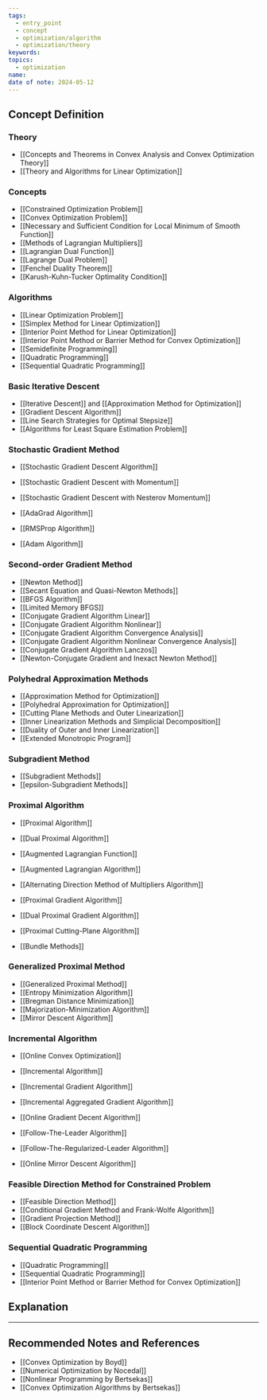 ```yaml
---
tags:
  - entry_point
  - concept
  - optimization/algorithm
  - optimization/theory
keywords: 
topics:
  - optimization
name: 
date of note: 2024-05-12
---
```


## Concept Definition

### Theory

- [[Concepts and Theorems in Convex Analysis and Convex Optimization Theory]]
- [[Theory and Algorithms for Linear Optimization]]

### Concepts

- [[Constrained Optimization Problem]]
- [[Convex Optimization Problem]]
- [[Necessary and Sufficient Condition for Local Minimum of Smooth Function]]
- [[Methods of Lagrangian Multipliers]]
- [[Lagrangian Dual Function]]
- [[Lagrange Dual Problem]]
- [[Fenchel Duality Theorem]]
- [[Karush-Kuhn-Tucker Optimality Condition]]

### Algorithms

- [[Linear Optimization Problem]]
- [[Simplex Method for Linear Optimization]]
- [[Interior Point Method for Linear Optimization]]
- [[Interior Point Method or Barrier Method for Convex Optimization]]
- [[Semidefinite Programming]]
- [[Quadratic Programming]]
- [[Sequential Quadratic Programming]]

### Basic Iterative Descent

- [[Iterative Descent]] and [[Approximation Method for Optimization]]
- [[Gradient Descent Algorithm]]
- [[Line Search Strategies for Optimal Stepsize]]
- [[Algorithms for Least Square Estimation Problem]]

### Stochastic Gradient Method

- [[Stochastic Gradient Descent Algorithm]]
- [[Stochastic Gradient Descent with Momentum]]
- [[Stochastic Gradient Descent with Nesterov Momentum]]

- [[AdaGrad Algorithm]]
- [[RMSProp Algorithm]]
- [[Adam Algorithm]]

### Second-order Gradient Method

- [[Newton Method]]
- [[Secant Equation and Quasi-Newton Methods]]
- [[BFGS Algorithm]]
- [[Limited Memory BFGS]]
- [[Conjugate Gradient Algorithm Linear]]
- [[Conjugate Gradient Algorithm Nonlinear]]
- [[Conjugate Gradient Algorithm Convergence Analysis]]
- [[Conjugate Gradient Algorithm Nonlinear Convergence Analysis]]
- [[Conjugate Gradient Algorithm Lanczos]]
- [[Newton-Conjugate Gradient and Inexact Newton Method]]

### Polyhedral Approximation Methods

- [[Approximation Method for Optimization]]
- [[Polyhedral Approximation for Optimization]]
- [[Cutting Plane Methods and Outer Linearization]]
- [[Inner Linearization Methods and Simplicial Decomposition]]
- [[Duality of Outer and Inner Linearization]]
- [[Extended Monotropic Program]]

### Subgradient Method

- [[Subgradient Methods]]
- [[epsilon-Subgradient Methods]]

### Proximal Algorithm

- [[Proximal Algorithm]]
- [[Dual Proximal Algorithm]]
- [[Augmented Lagrangian Function]]
- [[Augmented Lagrangian Algorithm]]
- [[Alternating Direction Method of Multipliers Algorithm]]

- [[Proximal Gradient Algorithm]]
- [[Dual Proximal Gradient Algorithm]]

- [[Proximal Cutting-Plane Algorithm]]
- [[Bundle Methods]]


### Generalized Proximal Method

- [[Generalized Proximal Method]]
- [[Entropy Minimization Algorithm]]
- [[Bregman Distance Minimization]]
- [[Majorization-Minimization Algorithm]]
- [[Mirror Descent Algorithm]]

### Incremental Algorithm

- [[Online Convex Optimization]]
- [[Incremental Algorithm]]
- [[Incremental Gradient Algorithm]]
- [[Incremental Aggregated Gradient Algorithm]]
- [[Online Gradient Decent Algorithm]]


- [[Follow-The-Leader Algorithm]]
- [[Follow-The-Regularized-Leader Algorithm]]
- [[Online Mirror Descent Algorithm]]

### Feasible Direction Method for Constrained Problem

- [[Feasible Direction Method]]
- [[Conditional Gradient Method and Frank-Wolfe Algorithm]]
- [[Gradient Projection Method]]
- [[Block Coordinate Descent Algorithm]]

### Sequential Quadratic Programming

- [[Quadratic Programming]]
- [[Sequential Quadratic Programming]]
- [[Interior Point Method or Barrier Method for Convex Optimization]]



## Explanation





-----------
##  Recommended Notes and References


- [[Convex Optimization by Boyd]]
- [[Numerical Optimization by Nocedal]]
- [[Nonlinear Programming by Bertsekas]]
- [[Convex Optimization Algorithms by Bertsekas]]